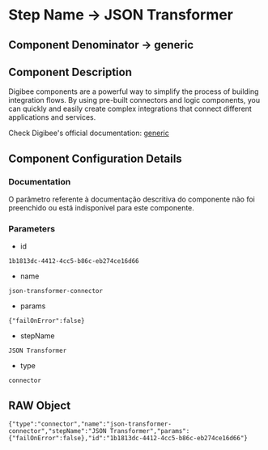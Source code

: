 # Step Name -> JSON Transformer
## Component Denominator -> generic

## Component Description

Digibee components are a powerful way to simplify the process of building integration flows. By using pre-built connectors and logic components, you can quickly and easily create complex integrations that connect different applications and services.

Check Digibee's official documentation: [generic](https://docs.digibee.com/documentation "Digibee documentation")

## Component Configuration Details
### Documentation

O parâmetro referente à documentação descritiva do componente não foi preenchido ou está indisponível para este componente.

### Parameters

* id
```
1b1813dc-4412-4cc5-b86c-eb274ce16d66
```

* name
```
json-transformer-connector
```

* params
```
{"failOnError":false}
```

* stepName
```
JSON Transformer
```

* type
```
connector
```


## RAW Object

```
{"type":"connector","name":"json-transformer-connector","stepName":"JSON Transformer","params":{"failOnError":false},"id":"1b1813dc-4412-4cc5-b86c-eb274ce16d66"}
```